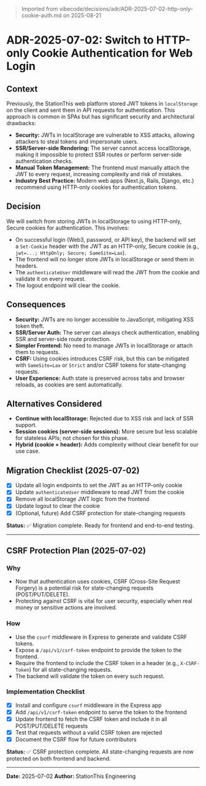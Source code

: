 > Imported from vibecode/decisions/adr/ADR-2025-07-02-http-only-cookie-auth.md on 2025-08-21

# ADR-2025-07-02: Switch to HTTP-only Cookie Authentication for Web Login

## Context

Previously, the StationThis web platform stored JWT tokens in `localStorage` on the client and sent them in API requests for authentication. This approach is common in SPAs but has significant security and architectural drawbacks:
- **Security:** JWTs in localStorage are vulnerable to XSS attacks, allowing attackers to steal tokens and impersonate users.
- **SSR/Server-side Rendering:** The server cannot access localStorage, making it impossible to protect SSR routes or perform server-side authentication checks.
- **Manual Token Management:** The frontend must manually attach the JWT to every request, increasing complexity and risk of mistakes.
- **Industry Best Practice:** Modern web apps (Next.js, Rails, Django, etc.) recommend using HTTP-only cookies for authentication tokens.

## Decision

We will switch from storing JWTs in localStorage to using HTTP-only, Secure cookies for authentication. This involves:
- On successful login (Web3, password, or API key), the backend will set a `Set-Cookie` header with the JWT as an HTTP-only, Secure cookie (e.g., `jwt=...; HttpOnly; Secure; SameSite=Lax`).
- The frontend will no longer store JWTs in localStorage or send them in headers.
- The `authenticateUser` middleware will read the JWT from the cookie and validate it on every request.
- The logout endpoint will clear the cookie.

## Consequences

- **Security:** JWTs are no longer accessible to JavaScript, mitigating XSS token theft.
- **SSR/Server Auth:** The server can always check authentication, enabling SSR and server-side route protection.
- **Simpler Frontend:** No need to manage JWTs in localStorage or attach them to requests.
- **CSRF:** Using cookies introduces CSRF risk, but this can be mitigated with `SameSite=Lax` or `Strict` and/or CSRF tokens for state-changing requests.
- **User Experience:** Auth state is preserved across tabs and browser reloads, as cookies are sent automatically.

## Alternatives Considered

- **Continue with localStorage:** Rejected due to XSS risk and lack of SSR support.
- **Session cookies (server-side sessions):** More secure but less scalable for stateless APIs; not chosen for this phase.
- **Hybrid (cookie + header):** Adds complexity without clear benefit for our use case.

## Migration Checklist (2025-07-02)

- [x] Update all login endpoints to set the JWT as an HTTP-only cookie
- [x] Update `authenticateUser` middleware to read JWT from the cookie
- [x] Remove all localStorage JWT logic from the frontend
- [x] Update logout to clear the cookie
- [x] (Optional, future) Add CSRF protection for state-changing requests

**Status:** ✅ Migration complete. Ready for frontend and end-to-end testing.

---

## CSRF Protection Plan (2025-07-02)

### Why
- Now that authentication uses cookies, CSRF (Cross-Site Request Forgery) is a potential risk for state-changing requests (POST/PUT/DELETE).
- Protecting against CSRF is vital for user security, especially when real money or sensitive actions are involved.

### How
- Use the `csurf` middleware in Express to generate and validate CSRF tokens.
- Expose a `/api/v1/csrf-token` endpoint to provide the token to the frontend.
- Require the frontend to include the CSRF token in a header (e.g., `X-CSRF-Token`) for all state-changing requests.
- The backend will validate the token on every such request.

### Implementation Checklist
- [x] Install and configure `csurf` middleware in the Express app
- [x] Add `/api/v1/csrf-token` endpoint to serve the token to the frontend
- [x] Update frontend to fetch the CSRF token and include it in all POST/PUT/DELETE requests
- [x] Test that requests without a valid CSRF token are rejected
- [x] Document the CSRF flow for future contributors

**Status:** ✅ CSRF protection complete. All state-changing requests are now protected on both frontend and backend.

---

**Date:** 2025-07-02
**Author:** StationThis Engineering 